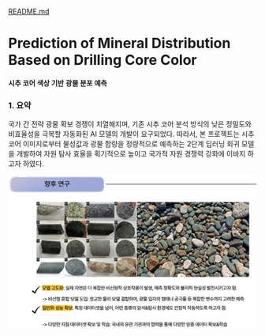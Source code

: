 [README.md](https://github.com/user-attachments/files/21564783/README.md)
# **Prediction of Mineral Distribution Based on Drilling Core Color**
**시추 코어 색상 기반 광물 분포 예측**


### 1. 요약
국가 간 전략 광물 확보 경쟁이 치열해지며, 기존 시추 코어 분석 방식의 낮은 정밀도와 비효율성을 극복할 자동화된 AI 모델의 개발이 요구되었다. 따라서, 본 프로젝트는 시추 코어 이미지로부터 물성값과 광물 함량을 정량적으로 예측하는 2단계 딥러닝 회귀 모델을 개발하여 자원 탐사 효율을 획기적으로 높이고 국가적 자원 경쟁력 강화에 이바지 하고자 하였다.

![향후 연구](https://github.com/JungJiSung377/-ACK2025_Mineral_distribution_prediction/blob/main/image.png)
